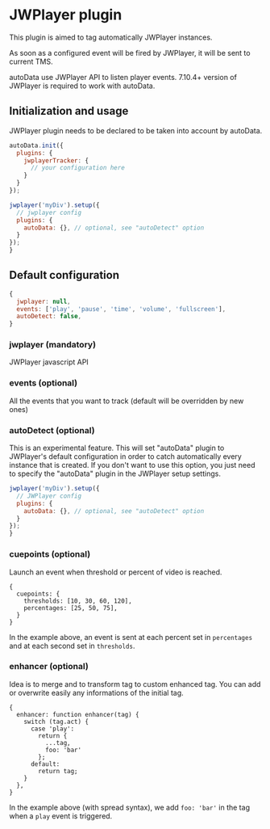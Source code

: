 # JWPlayer plugin

This plugin is aimed to tag automatically JWPlayer instances.

As soon as a configured event will be fired by JWPlayer, it will be sent to current TMS.

autoData use JWPlayer API to listen player events. 7.10.4+ version of JWPlayer is required to work with autoData.

## Initialization and usage

JWPlayer plugin needs to be declared to be taken into account by autoData.

```js
autoData.init({
  plugins: {
    jwplayerTracker: {
      // your configuration here
    }
  }
});
```

```js
jwplayer('myDiv').setup({
  // jwplayer config
  plugins: {
    autoData: {}, // optional, see "autoDetect" option
  }
});
}
```

## Default configuration

```js
{
  jwplayer: null,
  events: ['play', 'pause', 'time', 'volume', 'fullscreen'],
  autoDetect: false,
}
```

### jwplayer (mandatory)

JWPlayer javascript API

### events (optional)

All the events that you want to track (default will be  overridden by new ones)

### autoDetect (optional)

This is an experimental feature. This will set "autoData" plugin to JWPlayer's default configuration
in order to catch automatically every instance that is created.
If you don't want to use this option, you just need to specify the "autoData" plugin in the JWPlayer
setup settings.

```js
jwplayer('myDiv').setup({
  // JWPlayer config
  plugins: {
    autoData: {}, // optional, see "autoDetect" option
  }
});
}
```

### cuepoints (optional)

Launch an event when threshold or percent of video is reached.

```
{
  cuepoints: {
    thresholds: [10, 30, 60, 120],
    percentages: [25, 50, 75],
  }
}
```

In the example above, an event is sent at each percent set in `percentages` and at each second set in `thresholds`.

### enhancer (optional)

Idea is to merge and to transform tag to custom enhanced tag. You can add or overwrite easily any informations of the initial tag. 

```
{
  enhancer: function enhancer(tag) {
    switch (tag.act) {
      case 'play':
        return {
          ...tag,
          foo: 'bar'
        };
      default:
        return tag;
    }
  },
}
```

In the example above (with spread syntax), we add `foo: 'bar'` in the tag when a `play` event is triggered.
